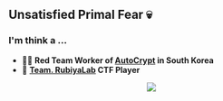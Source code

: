 ## Unsatisfied Primal Fear 💀

### I'm think a ...
- 🧑‍💻 **Red Team Worker of [AutoCrypt](https://autocrypt.co.kr/) in South Korea**
- 🚩 **[Team. RubiyaLab](https://rubiyalab.team/) CTF Player**

<div align="center">
  <img class="img" src="https://github-readme-stats.vercel.app/api?username=J0ngBae&show_icons=true&theme=radical">
</div>
